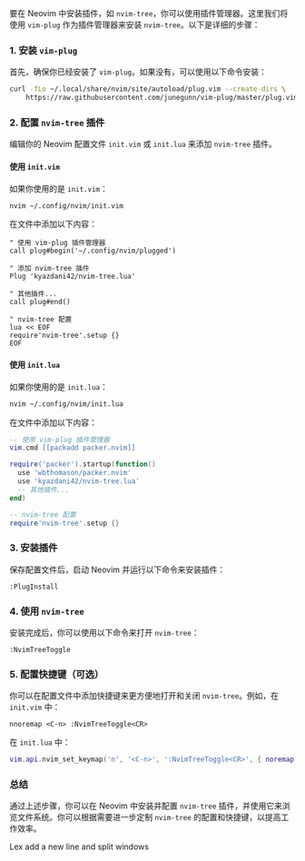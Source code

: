 要在 Neovim 中安装插件，如 `nvim-tree`，你可以使用插件管理器。这里我们将使用 `vim-plug` 作为插件管理器来安装 `nvim-tree`。以下是详细的步骤：

### 1. 安装 `vim-plug`

首先，确保你已经安装了 `vim-plug`。如果没有，可以使用以下命令安装：

```sh
curl -fLo ~/.local/share/nvim/site/autoload/plug.vim --create-dirs \
    https://raw.githubusercontent.com/junegunn/vim-plug/master/plug.vim
```

### 2. 配置 `nvim-tree` 插件

编辑你的 Neovim 配置文件 `init.vim` 或 `init.lua` 来添加 `nvim-tree` 插件。

#### 使用 `init.vim`

如果你使用的是 `init.vim`：

```sh
nvim ~/.config/nvim/init.vim
```

在文件中添加以下内容：

```vim
" 使用 vim-plug 插件管理器
call plug#begin('~/.config/nvim/plugged')

" 添加 nvim-tree 插件
Plug 'kyazdani42/nvim-tree.lua'

" 其他插件...
call plug#end()

" nvim-tree 配置
lua << EOF
require'nvim-tree'.setup {}
EOF
```

#### 使用 `init.lua`

如果你使用的是 `init.lua`：

```sh
nvim ~/.config/nvim/init.lua
```

在文件中添加以下内容：

```lua
-- 使用 vim-plug 插件管理器
vim.cmd [[packadd packer.nvim]]

require('packer').startup(function()
  use 'wbthomason/packer.nvim'
  use 'kyazdani42/nvim-tree.lua'
  -- 其他插件...
end)

-- nvim-tree 配置
require'nvim-tree'.setup {}
```

### 3. 安装插件

保存配置文件后，启动 Neovim 并运行以下命令来安装插件：

```vim
:PlugInstall
```

### 4. 使用 `nvim-tree`

安装完成后，你可以使用以下命令来打开 `nvim-tree`：

```vim
:NvimTreeToggle
```

### 5. 配置快捷键（可选）

你可以在配置文件中添加快捷键来更方便地打开和关闭 `nvim-tree`。例如，在 `init.vim` 中：

```vim
nnoremap <C-n> :NvimTreeToggle<CR>
```

在 `init.lua` 中：

```lua
vim.api.nvim_set_keymap('n', '<C-n>', ':NvimTreeToggle<CR>', { noremap = true, silent = true })
```

### 总结

通过上述步骤，你可以在 Neovim 中安装并配置 `nvim-tree` 插件，并使用它来浏览文件系统。你可以根据需要进一步定制 `nvim-tree` 的配置和快捷键，以提高工作效率。

Lex add a new line and split windows
